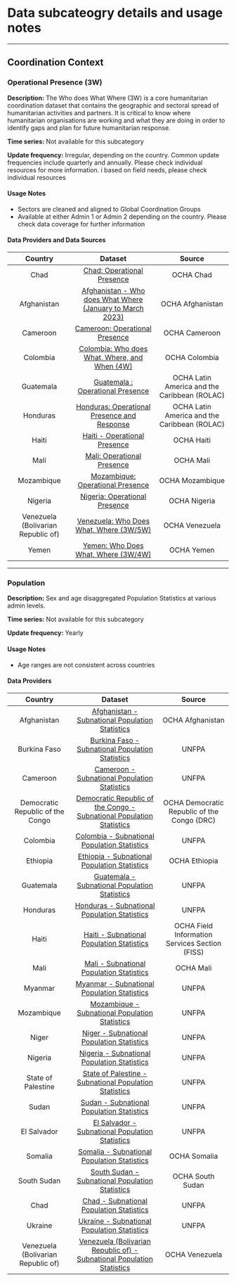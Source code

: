 # Data subcateogry details and usage notes

---

## Coordination Context

### Operational Presence (3W)
**Description:** The Who does What Where (3W) is a core humanitarian coordination dataset that contains the geographic and sectoral spread of humanitarian activities and partners. It is critical to know where humanitarian organisations are working and what they are doing in order to identify gaps and plan for future humanitarian response.

**Time series:** Not available for this subcategory

**Update frequency:** Irregular, depending on the country. Common update frequencies include quarterly and annually. Please check individual resources for more information. i based on field needs, please check individual resources

#### Usage Notes
- Sectors are cleaned and aligned to Global Coordination Groups
- Available at either Admin 1 or Admin 2 depending on the country. Please check data coverage for further information

#### Data Providers and Data Sources
|              Country               |                                                                                      Dataset                                                                                      |                     Source                    |
|:----------------------------------:|:---------------------------------------------------------------------------------------------------------------------------------------------------------------------------------:|:---------------------------------------------:|
|                Chad                |                  [Chad: Operational Presence](https://data.humdata.org/dataset/682c3db6-e253-430f-a3f3-305ef079e2de/resource/d394406d-7d81-4821-a4bc-cae55119daab)                |                    OCHA Chad                  |
|            Afghanistan             |  [Afghanistan - Who does What Where (January to March 2023)](https://data.humdata.org/dataset/f50bc211-d42f-4fcd-8291-3e4a57a0dfcf/resource/1d28eb8a-5585-4694-ba2f-766212a2f5ae) |                OCHA Afghanistan               |
|              Cameroon              |                [Cameroon: Operational Presence](https://data.humdata.org/dataset/7fda9aa0-1f69-49a1-a3de-953e016dceb4/resource/0236aef7-804d-41dd-b4aa-9994bbfc9e11)              |                  OCHA Cameroon                |
|              Colombia              |        [Colombia: Who does What, Where, and When (4W)](https://data.humdata.org/dataset/50562108-9a07-42bc-964e-de17a263a153/resource/0cd5bf15-a8f1-4035-8cd8-b47c2368930b)       |                  OCHA Colombia                |
|             Guatemala              |               [Guatemala : Operational Presence](https://data.humdata.org/dataset/f04c0227-6325-4aa0-8789-0a7b5dc1851e/resource/635927a0-a4af-4231-9193-30444bf97ce0)             |  OCHA Latin America and the Caribbean (ROLAC) |
|              Honduras              |         [Honduras: Operational Presence and Response](https://data.humdata.org/dataset/41ae017f-7e8c-4a10-93a6-30cded3260f3/resource/1674e8bd-82a8-4174-bfec-0bd654ba185c)        |  OCHA Latin America and the Caribbean (ROLAC) |
|               Haiti                |                 [Haiti - Operational Presence](https://data.humdata.org/dataset/c45cdcc6-c83c-43f5-b15a-f41ece7b2255/resource/9026e57c-ad7b-4786-8841-b36264097f6c)               |                   OCHA Haiti                  |
|                Mali                |                  [Mali: Operational Presence](https://data.humdata.org/dataset/d7ab89e4-bcb2-4127-be3c-5e8cf804ffd3/resource/a92fd2e8-4cbc-4366-92a8-1ffbbd6659d1)                |                    OCHA Mali                  |
|             Mozambique             |               [Mozambique: Operational Presence](https://data.humdata.org/dataset/7a34e724-1f33-4928-8058-762a1e9ba9b6/resource/ad9c2ede-63fd-42d0-a548-38306c380b74)             |                 OCHA Mozambique               |
|              Nigeria               |                [Nigeria: Operational Presence](https://data.humdata.org/dataset/45fceb73-64f9-44ad-8ce3-bc80c14c2897/resource/6f5c9d20-7aa2-4426-96ea-b0fec54f1a67)               |                  OCHA Nigeria                 |
| Venezuela (Bolivarian Republic of) |           [Venezuela: Who Does What, Where (3W/5W)](https://data.humdata.org/dataset/99f4e6aa-4291-4590-80b1-51887c33fda9/resource/e1129533-f1b8-4706-a79e-778ebaeedc88)          |                 OCHA Venezuela                |
|               Yemen                |             [Yemen: Who Does What, Where (3W/4W)](https://data.humdata.org/dataset/3a4d0513-9aeb-4177-9f6d-448c7e740463/resource/fc0080c1-50e7-4eb6-b70d-716d8fc76249)            |                   OCHA Yemen                  |

---

### Population
**Description:** Sex and age disaggregated Population Statistics at various admin levels.

**Time series:** Not available for this subcategory

**Update frequency:** Yearly

#### Usage Notes
- Age ranges are not consistent across countries

#### Data Providers
|              Country               |                                                                                            Dataset                                                                                             |                      Source                     |
|:----------------------------------:|:----------------------------------------------------------------------------------------------------------------------------------------------------------------------------------------------:|:-----------------------------------------------:|
|            Afghanistan             |             [Afghanistan - Subnational Population Statistics](https://data.humdata.org/dataset/17acb541-9431-409a-80a8-50eda7e8ebab/resource/e6e0195f-704a-4797-bc2c-f74058821346)             |                 OCHA Afghanistan                |
|            Burkina Faso            |             [Burkina Faso - Subnational Population Statistics](https://data.humdata.org/dataset/a8e69c6c-16fc-4983-92ee-e04e8960b51f/resource/467124d6-3d32-48cc-86cc-ad79d5c59ea5)            |                       UNFPA                     |
|              Cameroon              |               [Cameroon - Subnational Population Statistics](https://data.humdata.org/dataset/e8db7923-6cd2-4974-ad57-14a157978cfd/resource/ea12b969-31d8-471a-bfef-36ccd0f9a985)              |                       UNFPA                     |
|  Democratic Republic of the Congo  |   [Democratic Republic of the Congo - Subnational Population Statistics](https://data.humdata.org/dataset/d1160fa9-1d58-4f96-9df5-edbff2e80895/resource/fa85e725-30c5-4f9a-aefc-2e8db0db36fa)  |    OCHA Democratic Republic of the Congo (DRC)  |
|              Colombia              |               [Colombia - Subnational Population Statistics](https://data.humdata.org/dataset/8520e386-9263-48c9-b1bf-b2349e019fbb/resource/db7d878b-0c1a-4ffb-941e-2d91c932f39c)              |                       UNFPA                     |
|              Ethiopia              |               [Ethiopia - Subnational Population Statistics](https://data.humdata.org/dataset/3d9b037f-5112-4afd-92a7-190a9082bd80/resource/4af389d5-b8db-4fa1-ab7c-b5119fc049df)              |                   OCHA Ethiopia                 |
|             Guatemala              |              [Guatemala - Subnational Population Statistics](https://data.humdata.org/dataset/452f4fe9-6baf-46ef-a50e-7a6b1862d9fb/resource/c35ba3b7-1046-45ca-93b5-d7bce302fdba)              |                       UNFPA                     |
|              Honduras              |               [Honduras - Subnational Population Statistics](https://data.humdata.org/dataset/6203b8df-ef66-4e55-baba-6d8547438a77/resource/83925f2d-174e-4fef-ac89-fc4c882270a9)              |                       UNFPA                     |
|               Haiti                |                [Haiti - Subnational Population Statistics](https://data.humdata.org/dataset/95ba5281-fd76-4d3a-ae29-247e1ff26447/resource/15cb3e23-0d75-4bda-bcef-eff4916ad15d)                |  OCHA Field Information Services Section (FISS) |
|                Mali                |                 [Mali - Subnational Population Statistics](https://data.humdata.org/dataset/ce21c7db-d8f0-40f8-adc2-452d2d2d105c/resource/6f243ba2-4d4a-4663-a7c4-e917dbbde73a)                |                     OCHA Mali                   |
|              Myanmar               |               [Myanmar - Subnational Population Statistics](https://data.humdata.org/dataset/6db7ad28-a1e6-444c-b5d8-7eb1094f3575/resource/8fdae780-3a71-4cfb-b449-f55cc3e5b524)               |                       UNFPA                     |
|             Mozambique             |              [Mozambique - Subnational Population Statistics](https://data.humdata.org/dataset/46b79d47-0667-4baa-8d69-468b208855ed/resource/eb3c5e99-a89e-495c-a813-5e7485bd8467)             |                       UNFPA                     |
|               Niger                |                [Niger - Subnational Population Statistics](https://data.humdata.org/dataset/d5687df7-7163-42c7-a483-4e6dc0c569b4/resource/221379fc-b24d-4aaf-88ce-8f5b95ac9fb1)                |                       UNFPA                     |
|              Nigeria               |               [Nigeria - Subnational Population Statistics](https://data.humdata.org/dataset/a7c3de5e-ff27-4746-99cd-05f2ad9b1066/resource/4710c51c-813b-481f-bb4e-ffb593e6f126)               |                       UNFPA                     |
|         State of Palestine         |          [State of Palestine - Subnational Population Statistics](https://data.humdata.org/dataset/36271e9b-9ec2-4c1c-bfff-82848eba0b2f/resource/632a784f-482a-4425-af24-01f068d250f6)         |                       UNFPA                     |
|               Sudan                |                [Sudan - Subnational Population Statistics](https://data.humdata.org/dataset/f4d30e65-a162-437a-a35d-d81b99723bd6/resource/f46869a8-8a6e-42b5-8b60-bffd27915571)                |                       UNFPA                     |
|            El Salvador             |             [El Salvador - Subnational Population Statistics](https://data.humdata.org/dataset/89127169-6002-456f-adb1-7151d987467f/resource/2a1a61ae-d581-4003-931d-ae482f66acc3)             |                       UNFPA                     |
|              Somalia               |               [Somalia - Subnational Population Statistics](https://data.humdata.org/dataset/6cac9c64-2716-4809-9e82-440839d421f6/resource/2357ee7e-1874-46fe-8875-1a85596b6ab7)               |                   OCHA Somalia                  |
|            South Sudan             |             [South Sudan - Subnational Population Statistics](https://data.humdata.org/dataset/5116cb9f-5db8-4f56-9766-735d88dcbbfa/resource/de6f609b-fba3-4088-8cd4-b870f79a7e01)             |                 OCHA South Sudan                |
|                Chad                |                 [Chad - Subnational Population Statistics](https://data.humdata.org/dataset/5e60290d-0a82-48e2-9454-812b01c7d9d4/resource/ce1b0007-e65c-4b3c-bd48-2cd0e3b9d203)                |                       UNFPA                     |
|              Ukraine               |               [Ukraine - Subnational Population Statistics](https://data.humdata.org/dataset/3a1dda7a-f4a5-4e69-9d48-f8149c002068/resource/68e74d65-1d00-43db-824c-0e5da637b49b)               |                       UNFPA                     |
| Venezuela (Bolivarian Republic of) |  [Venezuela (Bolivarian Republic of) - Subnational Population Statistics](https://data.humdata.org/dataset/5c74e336-3162-44da-8c52-d4818c31c37b/resource/7e16d845-40dc-418d-87a2-4a5cce9b32c7) |                  OCHA Venezuela                 |